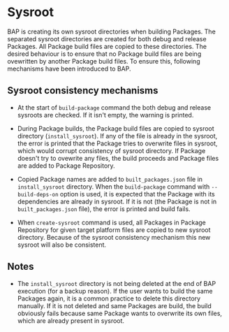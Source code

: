 # Sysroot

BAP is creating its own sysroot directories when building Packages. The separated sysroot
directories are created for both debug and release Packages. All Package build files are copied to
these directories. The desired behaviour is to ensure that no Package build files are being
ovewritten by another Package build files. To ensure this, following mechanisms have been
introduced to BAP.

## Sysroot consistency mechanisms

- At the start of `build-package` command the both debug and release sysroots are checked. If it
isn't empty, the warning is printed.

- During Package builds, the Package build files are copied to sysroot directory (`install_sysroot`).
If any of the file is already in the sysroot, the error is printed that the Package tries to
overwrite files in sysroot, which would corrupt consistency of sysroot directory. If Package
doesn't try to ovewrite any files, the build proceeds and Package files are added to Package
Repository.

- Copied Package names are added to `built_packages.json` file in `install_sysroot` directory. When
the `build-package` command with `--build-deps-on` option is used, it is expected that the Package
with its dependencies are already in sysroot. If it is not (the Package is not in `built_packages.json` file), the error is printed and build fails.

- When `create-sysroot` command is used, all Packages in Package Repository for given target platform
files are copied to new sysroot directory. Because of the sysroot consistency mechanism this new
sysroot will also be consistent.

## Notes

- The `install_sysroot` directory is not being deleted at the end of BAP execution (for a backup
reason). If the user wants to build the same Packages again, it is a common practice to delete this
directory manually. If it is not deleted and same Packages are build, the build obviously fails
because same Package wants to overwrite its own files, which are already present in sysroot.


